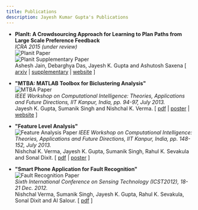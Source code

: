 ```yaml
---
title: Publications
description: Jayesh Kumar Gupta's Publications
---
```


- **PlanIt: A Crowdsourcing Approach for Learning to Plan Paths from Large Scale Preference Feedback**  \
    _ICRA 2015 (under review)_  \
    ![Planit Paper](/files/planit.jpg ) \
    ![Planit Supplementary Paper](/files/planit-supplementary.jpg ) \
    Ashesh Jain, Debarghya Das, Jayesh K. Gupta and Ashutosh Saxena [ [arxiv](http://arxiv.org/abs/1406.2616) | [supplementary](http://asheshjain.org/supplementary.pdf) | [website](http://planit.cs.cornell.edu/) ]

- **"MTBA: MATLAB Toolbox for Biclustering Analysis"**  \
    ![MTBA Paper](/files/2013-mtba.jpg ) \
    _IEEE Workshop on Computational Intelligence: Theories, Applications and Future Directions, IIT Kanpur, India, pp. 94-97, July 2013._  \
    Jayesh K. Gupta, Sumanik Singh and Nishchal K. Verma.  [ [pdf](/files/2013-mtba.pdf) | [poster](/files/biclustposter.pdf ) | [website](http://iitk.ac.in/iil/mtba/) ]

- **"Feature Level Analysis"**  \
    ![Feature Analysis Paper](/files/2013-feature.jpg ) 
    _IEEE Workshop on Computational Intelligence: Theories, Applications and Future Directions, IIT Kanpur, India, pp. 148-152, July 2013._  \
    Nishchal K. Verma, Jayesh K. Gupta, Sumanik Singh, Rahul K. Sevakula and Sonal Dixit.  [ [pdf](/files/2013-feature.pdf) | [poster](/files/featureposter.pdf ) ]

- **"Smart Phone Application for Fault Recognition"**  \
    ![Fault Recognition Paper](/files/2012-ieee-safr.jpg ) \
    _Sixth International Conference on Sensing Technology (ICST2012), 18-21 Dec. 2012._  \
    Nishchal Verma, Sumanik Singh, Jayesh K. Gupta, Rahul K. Sevakula, Sonal Dixit and Al Salour.  [ [pdf](/files/2012-ieee-safr.pdf ) ]

